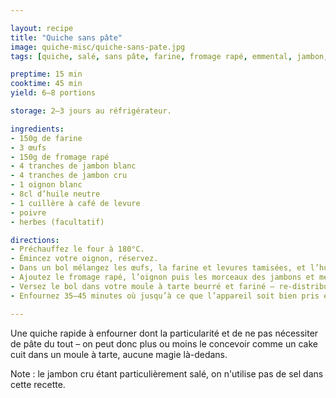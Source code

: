 ```yaml
---

layout: recipe
title: "Quiche sans pâte"
image: quiche-misc/quiche-sans-pate.jpg
tags: [quiche, salé, sans pâte, farine, fromage rapé, emmental, jambon, rapide]

preptime: 15 min
cooktime: 45 min
yield: 6–8 portions

storage: 2–3 jours au réfrigérateur.

ingredients:
- 150g de farine
- 3 œufs
- 150g de fromage rapé
- 4 tranches de jambon blanc
- 4 tranches de jambon cru
- 1 oignon blanc
- 8cl d’huile neutre
- 1 cuillère à café de levure
- poivre
- herbes (facultatif)

directions:
- Préchauffez le four à 180°C.
- Émincez votre oignon, réservez.
- Dans un bol mélangez les œufs, la farine et levures tamisées, et l’huile (et herbes).
- Ajoutez le fromage rapé, l’oignon puis les morceaux des jambons et mélangez bien.
- Versez le bol dans votre moule à tarte beurré et fariné – re-distribuez bien le fromage rapé, l’oignon et les morceaux de jambon pour bien égaliser votre quiche.
- Enfournez 35–45 minutes où jusqu’à ce que l’appareil soit bien pris et que la quiche se tienne d’un seul tenant.

---
```


Une quiche rapide à enfourner dont la particularité et de ne pas nécessiter de pâte du tout – on peut donc plus ou moins le concevoir comme un cake cuit dans un moule à tarte, aucune magie là-dedans.

Note&nbsp;: le jambon cru étant particulièrement salé, on n'utilise pas de sel dans cette recette.